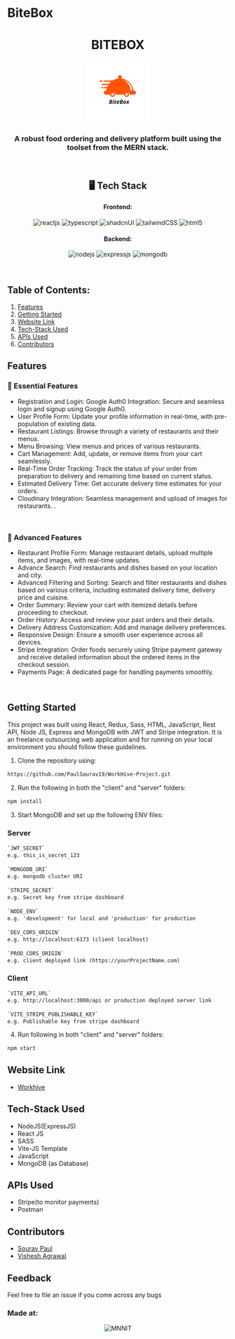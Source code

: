 # BiteBox
<h1 align="center">BITEBOX</h1>
<p align="center">
<img alt="Logo" width="142px" src="client/src/assets/AppLogoFinal.png"/>
</p>

<h3 align="center">A robust food ordering and delivery platform built using the toolset from the MERN stack.</h3>

<br />

<h2 align="center">🖥️ Tech Stack</h2>

<h4 align="center">Frontend:</h4>

<p align="center">
  <img src="https://img.shields.io/badge/React-20232A?style=for-the-badge&logo=react&logoColor=61DAFB" alt="reactjs" />
  <img src="https://img.shields.io/badge/TypeScript-007ACC?style=for-the-badge&logo=typescript&logoColor=white" alt="typescript" />
  <img src="https://img.shields.io/badge/shadcn%2Fui-000000?style=for-the-badge&logo=shadcnui&logoColor=white" alt="shadcnUI" />
  <img src="https://img.shields.io/badge/Tailwind_CSS-38B2AC?style=for-the-badge&logo=tailwind-css&logoColor=white" alt="tailwindCSS" />
  <img src="https://img.shields.io/badge/HTML5-E34F26?style=for-the-badge&logo=html5&logoColor=white" alt="html5" />
</p>

<h4 align="center">Backend:</h4>

<p align="center">
  <img src="https://img.shields.io/badge/Node.js-339933?style=for-the-badge&logo=nodedotjs&logoColor=white" alt="nodejs" />
  <img src="https://img.shields.io/badge/Express.js-000000?style=for-the-badge&logo=express&logoColor=white" alt="expressjs" />
  <img src="https://img.shields.io/badge/MongoDB-4EA94B?style=for-the-badge&logo=mongodb&logoColor=white" alt="mongodb" />

</p>

  </em>
</p>
<br />

## Table of Contents:

1) [Features](#fet)
2) [Getting Started](#install)
3) [Website Link](#projectLink)
4) [Tech-Stack Used](#depend) 
5) [APIs Used](#apis)
6) [Contributors](#contri)

<a name="fet"></a>
## Features

### 🚀 Essential Features

- Registration and Login: Google Auth0 Integration: Secure and seamless login and signup using Google Auth0.
- User Profile Form: Update your profile information in real-time, with pre-population of existing data.
- Restaurant Listings: Browse through a variety of restaurants and their menus.
- Menu Browsing: View menus and prices of various restaurants.
- Cart Management: Add, update, or remove items from your cart seamlessly. 
- Real-Time Order Tracking: Track the status of your order from preparation to delivery and remaining time based on current status.
- Estimated Delivery Time: Get accurate delivery time estimates for your orders.
- Cloudinary Integration: Seamless management and upload of images for restaurants.
.


<br />

### 🚀 Advanced Features

- Restaurant Profile Form: Manage restaurant details, upload multiple items, and images, with real-time updates.
- Advance Search: Find restaurants and dishes based on your location and city.
- Advanced Filtering and Sorting: Search and filter restaurants and dishes based on various criteria, including estimated delivery time, delivery price and cuisine.
- Order Summary: Review your cart with itemized details before proceeding to checkout.
- Order History: Access and review your past orders and their details.
- Delivery Address Customization: Add and manage delivery preferences.
- Responsive Design: Ensure a smooth user experience across all devices.
- Stripe Integration: Order foods securely using Stripe payment gateway and receive detailed information about the ordered items in the checkout session.
- Payments Page: A dedicated page for handling payments smoothly.

<br />

<a name="install"></a> 
## Getting Started

This project was built using React, Redux, Sass, HTML, JavaScript, Rest API, Node JS, Express and MongoDB with JWT and Stripe integration. It is an freelance outsourcing web application and for running on your local environment you should follow these guidelines.

1) Clone the repository using:
```bash
https://github.com/PaulSaurav19/WorkHive-Project.git
```
2) Run the following in both the "client" and "server" folders:
```bash
npm install 
```
3) Start MongoDB and set up the following ENV files:

### Server
```
`JWT_SECRET`
e.g. this_is_secret_123

`MONGODB_URI`
e.g. mongodb cluster URI

`STRIPE_SECRET`
e.g. Secret key from stripe dashboard

`NODE_ENV`
e.g. 'development' for local and 'production' for production

`DEV_CORS_ORIGIN`
e.g. http://localhost:6173 (client localhost)

`PROD_CORS_ORIGIN`
e.g. client deployed link (https://yourProjectName.com) 
```
### Client
```
`VITE_API_URL`
e.g. http://localhost:3000/api or production deployed server link

`VITE_STRIPE_PUBLISHABLE_KEY`
e.g. Publishable key from stripe dashboard
```
4) Run following in both "client" and "server" folders:
```bash
npm start
```

<a name="projectLink"></a> 
## Website Link

* [Workhive](https://workhive-one.vercel.app)


<a name="depend"></a>
## Tech-Stack Used

* NodeJS(ExpressJS) 
* React JS
* SASS
* Vite-JS Template
* JavaScript
* MongoDB (as Database)

<a name="apis"></a>
## APIs Used

* Stripe(to monitor payments)
* Postman

<a name="contri"></a>
## Contributors

* [Sourav Paul](https://github.com/PaulSaurav19)
* [Vishesh Agrawal](https://github.com/Vishesh-MNNIT)

## Feedback
Feel free to file an issue if you come across any bugs

### Made at:

<p align="center">
<img alt="MNNIT" width="112px" src="http://www.mnnit.ac.in/institutelogo/MNNIT%20(logo)png.png" />
</p>
